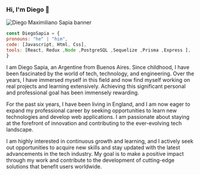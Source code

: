 ### Hi, I'm Diego 👋

![Diego Maximiliano Sapia banner](https://github.com/Diegosapia/Diegosapia/assets/81770023/acf80996-e09b-454c-9dcf-972af22cc615)

```js
const DiegoSapia = {
pronouns: "he" | "him",
code: [Javascript, Html, Css],
tools: [React, Redux ,Node ,PostgreSQL ,Sequelize ,Prisma ,Express ],
}
```
I am Diego Sapia, an Argentine from Buenos Aires. Since childhood, I have been fascinated by the world of tech, technology, and engineering. Over the years, I have immersed myself in this field and now find myself working on real projects and learning extensively. Achieving this significant personal and professional goal has been immensely rewarding.

For the past six years, I have been living in England, and I am now eager to expand my professional career by seeking opportunities to learn new technologies and develop web applications. I am passionate about staying at the forefront of innovation and contributing to the ever-evolving tech landscape.

I am highly interested in continuous growth and learning, and I actively seek out opportunities to acquire new skills and stay updated with the latest advancements in the tech industry. My goal is to make a positive impact through my work and contribute to the development of cutting-edge solutions that benefit users worldwide.



<!--
**Diegosapia/Diegosapia** is a ✨ _special_ ✨ repository because its `README.md` (this file) appears on your GitHub profile.


